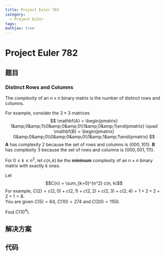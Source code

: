 ```yaml
---
title: Project Euler 782
category:
  - Project Euler
tags:
mathjax: true
---
```

<escape><!-- more --></escape>
    
# Project Euler 782
## 题目
### Distinct Rows and Columns


The <i>complexity</i> of an $n\times n$ binary matrix is the number of distinct rows and columns.

For example, consider the $3\times 3$ matrices
$$		\mathbf{A} = \begin{pmatrix} 1&amp;0&amp;1\\0&amp;0&amp;0\\1&amp;0&amp;1\end{pmatrix}	\quad
		\mathbf{B} = \begin{pmatrix} 0&amp;0&amp;0\\0&amp;0&amp;0\\1&amp;1&amp;1\end{pmatrix}	$$
$\mathbf{A}$ has complexity 2 because the set of rows and columns is $\{000,101\}$.
$\mathbf{B}$ has complexity 3 because the set of rows and columns is $\{000,001,111\}$.

For $0 \le k \le n^2$, let $c(n, k)$ be the <b>minimum</b> complexity of an $n\times n$ binary matrix with exactly $k$ ones.

Let
$$C(n) = \sum_{k=0}^{n^2} c(n, k)$$
For example, $C(2) = c(2, 0) + c(2, 1) + c(2, 2) + c(2, 3) + c(2, 4) = 1 + 2 + 2 + 2 + 1 = 8$.<br />
You are given $C(5) = 64$, $C(10) = 274$ and $C(20) = 1150$.

Find $C(10^4)$.


## 解决方案


## 代码


